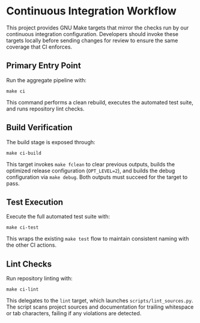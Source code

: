 # Continuous Integration Workflow

This project provides GNU Make targets that mirror the checks run by our continuous integration configuration. Developers should
invoke these targets locally before sending changes for review to ensure the same coverage that CI enforces.

## Primary Entry Point

Run the aggregate pipeline with:

```
make ci
```

This command performs a clean rebuild, executes the automated test suite, and runs repository lint checks.

## Build Verification

The build stage is exposed through:

```
make ci-build
```

This target invokes `make fclean` to clear previous outputs, builds the optimized release configuration (`OPT_LEVEL=2`), and
builds the debug configuration via `make debug`. Both outputs must succeed for the target to pass.

## Test Execution

Execute the full automated test suite with:

```
make ci-test
```

This wraps the existing `make test` flow to maintain consistent naming with the other CI actions.

## Lint Checks

Run repository linting with:

```
make ci-lint
```

This delegates to the `lint` target, which launches `scripts/lint_sources.py`. The script scans project sources and
documentation for trailing whitespace or tab characters, failing if any violations are detected.
